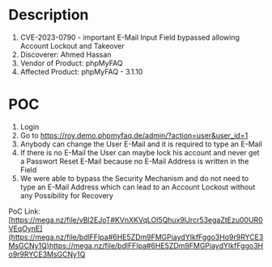 # Description

1. CVE-2023-0790 -  important E-Mail Input Field bypassed allowing Account Lockout and Takeover
1. Discoverer: Ahmed Hassan
1. Vendor of Product: phpMyFAQ
1. Affected Product: phpMyFAQ - 3.1.10

# POC
1. Login
1. Go to https://roy.demo.phpmyfaq.de/admin/?action=user&user_id=1
2. Anybody can change the User E-Mail and it is required to type an E-Mail
3. If there is no E-Mail the User can maybe lock his account and never get a Passwort Reset E-Mail because no E-Mail Address is written in the Field
4. We were able to bypass the Security Mechanism and do not need to type an E-Mail Address which can lead to an Account Lockout without any Possibility for Recovery



PoC Link: [https://mega.nz/file/vBl2EJoT#KVnXKVqLOl5Qhux9lJrcr53egaZtEzu00UR0VEqOynE](https://mega.nz/file/bdlFFIpa#6HE5ZDm9FMGPiaydYIkfFggo3Ho9r9RYCE3MsGCNy1Q)https://mega.nz/file/bdlFFIpa#6HE5ZDm9FMGPiaydYIkfFggo3Ho9r9RYCE3MsGCNy1Q
